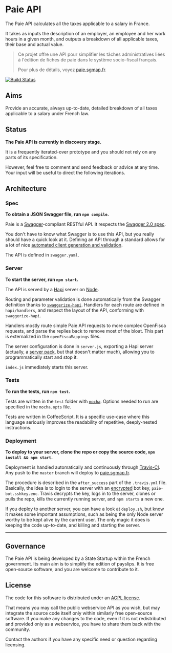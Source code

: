 Paie API
========

The Paie API calculates all the taxes applicable to a salary in France.

It takes as inputs the description of an employer, an employee and her work hours in a given month, and outputs a breakdown of all applicable taxes, their base and actual value.

> Ce projet offre une API pour simplifier les tâches administratives liées à l'édition de fiches de paie dans le système socio-fiscal français.
>
> Pour plus de détails, voyez [paie.sgmap.fr](http://paie.sgmap.fr/).

[![Build Status](https://travis-ci.org/sgmap/paie-api.svg?branch=master)](https://travis-ci.org/sgmap/paie-api)


Aims
----

Provide an accurate, always up-to-date, detailed breakdown of all taxes applicable to a salary under French law.


Status
------

**The Paie API is currently in discovery stage.**

It is a frequently iterated-over prototype and you should not rely on any parts of its specification.

However, feel free to comment and send feedback or advice at any time. Your input will be useful to direct the following iterations.


Architecture
------------

### Spec

**To obtain a JSON Swagger file, run `npm compile`.**

Paie is a [Swagger](http://swagger.io)-compliant RESTful API. It respects the [Swagger 2.0 spec](https://github.com/swagger-api/swagger-spec/blob/master/versions/2.0.md).

You don't have to know what Swagger is to use this API, but you really should have a quick look at it. Defining an API through a standard allows for a lot of nice [automated client generation and validation](https://github.com/swagger-api/swagger-spec#see-it-in-action).

The API is defined in `swagger.yaml`.

### Server

**To start the server, run `npm start`.**

The API is served by a [Hapi](http://hapijs.com) server on [Node](http://nodejs.org).

Routing and parameter validation is done automatically from the Swagger definition thanks to [`swaggerize-hapi`](https://github.com/krakenjs/swaggerize-hapi). Handlers for each route are defined in `hapi/handlers`, and respect the layout of the API, conforming with `swaggerize-hapi`.

Handlers mostly route simple Paie API requests to more complex OpenFisca requests, and parse the replies back to remove most of the bloat. This part is externalized in the `openFiscaMappings` files.

The server configuration is done in `server.js`, exporting a Hapi server (actually, a [server pack](http://hapijs.com/tutorials/packs), but that doesn't matter much), allowing you to programmatically start and stop it.

`index.js` immediately starts this server.

### Tests

**To run the tests, run `npm test`.**

Tests are written in the `test` folder with [`mocha`](http://mochajs.org). Options needed to run are specified in the `mocha.opts` file.

Tests are written in CoffeeScript. It is a specific use-case where this language seriously improves the readability of repetitive, deeply-nested instructions.


### Deployment

**To deploy to your server, clone the repo or copy the source code, `npm install && npm start`.**

Deployment is handled automatically and continuously through [Travis-CI](https://travis-ci.org/sgmap/paie-api). Any push to the `master` branch will deploy to [paie.sgmap.fr](http://paie.sgmap.fr).

The procedure is described in the `after_success` part of the `.travis.yml` file. Basically, the idea is to login to the server with an [encrypted](http://docs.travis-ci.com/user/encrypting-files/) bot key, `paie-bot.sshkey.enc`. Travis decrypts the key, logs in to the server, clones or pulls the repo, kills the currently running server, and `npm start`s a new one.

If you deploy to another server, you can have a look at `deploy.sh`, but know it makes some important assumptions, such as being the only Node server worthy to be kept alive by the current user. The only magic it does is keeping the code up-to-date, and killing and starting the server.


- - - - - -

Governance
----------

The Paie API is being developed by a State Startup within the French government. Its main aim is to simplify the edition of payslips. It is free open-source software, and you are welcome to contribute to it.


License
-------

The code for this software is distributed under an [AGPL license](http://www.gnu.org/licenses/agpl.html).

That means you may call the public webservice API as you wish, but may integrate the source code itself only within similarly free open-source software. If you make any changes to the code, even if it is not redistributed and provided only as a webservice, you have to share them back with the community.

Contact the authors if you have any specific need or question regarding licensing.
